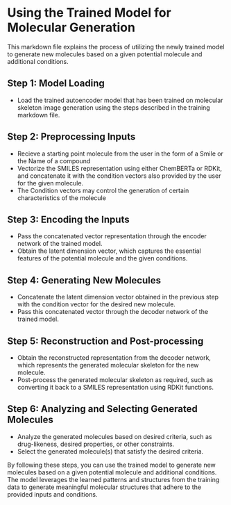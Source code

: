 # Using the Trained Model for Molecular Generation

This markdown file explains the process of utilizing the newly trained model to generate new molecules based on a given potential molecule and additional conditions.

## Step 1: Model Loading

- Load the trained autoencoder model that has been trained on molecular skeleton image generation using the steps described in the training markdown file.

## Step 2: Preprocessing Inputs

- Recieve a starting point molecule from the user in the form of a Smile or the Name of a compound
- Vectorize the SMILES representation using either ChemBERTa or RDKit, and concatenate it with the condition vectors also provided by the user for the given molecule.
- The Condition vectors may control the generation of certain characteristics of the molecule

## Step 3: Encoding the Inputs

- Pass the concatenated vector representation through the encoder network of the trained model.
- Obtain the latent dimension vector, which captures the essential features of the potential molecule and the given conditions.

## Step 4: Generating New Molecules

- Concatenate the latent dimension vector obtained in the previous step with the condition vector for the desired new molecule.
- Pass this concatenated vector through the decoder network of the trained model.

## Step 5: Reconstruction and Post-processing

- Obtain the reconstructed representation from the decoder network, which represents the generated molecular skeleton for the new molecule.
- Post-process the generated molecular skeleton as required, such as converting it back to a SMILES representation using RDKit functions.

## Step 6: Analyzing and Selecting Generated Molecules

- Analyze the generated molecules based on desired criteria, such as drug-likeness, desired properties, or other constraints.
- Select the generated molecule(s) that satisfy the desired criteria.

By following these steps, you can use the trained model to generate new molecules based on a given potential molecule and additional conditions. The model leverages the learned patterns and structures from the training data to generate meaningful molecular structures that adhere to the provided inputs and conditions.

